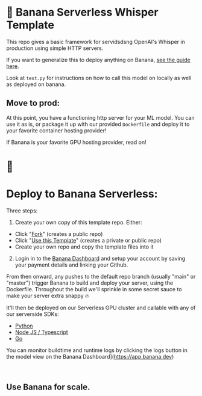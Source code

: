 # 🍌 Banana Serverless Whisper Template

This repo gives a basic framework for servidsdsng OpenAI's Whisper in production using simple HTTP servers.

If you want to generalize this to deploy anything on Banana, [see the guide here](https://www.notion.so/banana-dev/How-To-Serve-Anything-On-Banana-125a65fc4d30496ba1408de1d64d052a).

Look at `test.py` for instructions on how to call this model on locally as well as deployed on banana.


## Move to prod:

At this point, you have a functioning http server for your ML model. You can use it as is, or package it up with our provided `Dockerfile` and deploy it to your favorite container hosting provider!

If Banana is your favorite GPU hosting provider, read on!

# 🍌

# Deploy to Banana Serverless:

Three steps:
1. Create your own copy of this template repo. Either:
- Click "[Fork](https://github.com/sahil280114/serverless-template-whisper/fork)" (creates a public repo)
- Click "[Use this Template](https://github.com/sahil280114/serverless-template-whisper/generate)" (creates a private or public repo)
- Create your own repo and copy the template files into it

2. Login in to the [Banana Dashboard](https://app.banana.dev) and setup your account by saving your payment details and linking your Github.

From then onward, any pushes to the default repo branch (usually "main" or "master") trigger Banana to build and deploy your server, using the Dockerfile.
Throughout the build we'll sprinkle in some secret sauce to make your server extra snappy 🔥

It'll then be deployed on our Serverless GPU cluster and callable with any of our serverside SDKs:

- [Python](https://github.com/bananaml/banana-python-sdk)
- [Node JS / Typescript](https://github.com/bananaml/banana-node-sdk)
- [Go](https://github.com/bananaml/banana-go)

You can monitor buildtime and runtime logs by clicking the logs button in the model view on the Banana Dashboard](https://app.banana.dev)

<br>

## Use Banana for scale.
